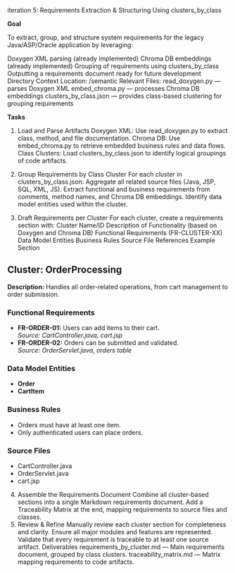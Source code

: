iteration 5: Requirements Extraction & Structuring Using clusters_by_class

**Goal**

To extract, group, and structure system requirements for the legacy Java/ASP/Oracle application by leveraging:

Doxygen XML parsing (already implemented)
Chroma DB embeddings (already implemented)
Grouping of requirements using clusters_by_class
Outputting a requirements document ready for future development
Directory Context
Location: /semantic
Relevant Files:
read_doxygen.py — parses Doxygen XML
embed_chroma.py — processes Chroma DB embeddings
clusters_by_class.json — provides class-based clustering for grouping requirements

**Tasks**

1. Load and Parse Artifacts
 Doxygen XML: Use read_doxygen.py to extract class, method, and file documentation.
 Chroma DB: Use embed_chroma.py to retrieve embedded business rules and data flows.
 Class Clusters: Load clusters_by_class.json to identify logical groupings of code artifacts.

2. Group Requirements by Class Cluster
 For each cluster in clusters_by_class.json:
Aggregate all related source files (Java, JSP, SQL, XML, JS).
Extract functional and business requirements from comments, method names, and Chroma DB embeddings.
Identify data model entities used within the cluster.

3. Draft Requirements per Cluster
 For each cluster, create a requirements section with:
Cluster Name/ID
Description of Functionality (based on Doxygen and Chroma DB)
Functional Requirements (FR-CLUSTER-XX)
Data Model Entities
Business Rules
Source File References
Example Section

## Cluster: OrderProcessing

**Description:** Handles all order-related operations, from cart management to order submission.

### Functional Requirements
- **FR-ORDER-01:** Users can add items to their cart.  
  _Source: CartController.java, cart.jsp_
- **FR-ORDER-02:** Orders can be submitted and validated.  
  _Source: OrderServlet.java, orders table_

### Data Model Entities
- **Order**
- **CartItem**

### Business Rules
- Orders must have at least one item.
- Only authenticated users can place orders.

### Source Files
- CartController.java
- OrderServlet.java
- cart.jsp

4. Assemble the Requirements Document
 Combine all cluster-based sections into a single Markdown requirements document.
 Add a Traceability Matrix at the end, mapping requirements to source files and classes.
5. Review & Refine
 Manually review each cluster section for completeness and clarity.
 Ensure all major modules and features are represented.
 Validate that every requirement is traceable to at least one source artifact.
Deliverables
requirements_by_cluster.md — Main requirements document, grouped by class clusters.
traceability_matrix.md — Matrix mapping requirements to code artifacts.

